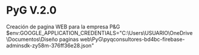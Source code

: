 # PyG V.2.0
Creación de pagina WEB para la empresa P&amp;G
$env:GOOGLE_APPLICATION_CREDENTIALS="C:\Users\USUARIO\OneDrive\Documentos\Diseño paginas web\PyG\pyqconsultores-bd4bc-firebase-adminsdk-zy58m-376ff36e28.json"